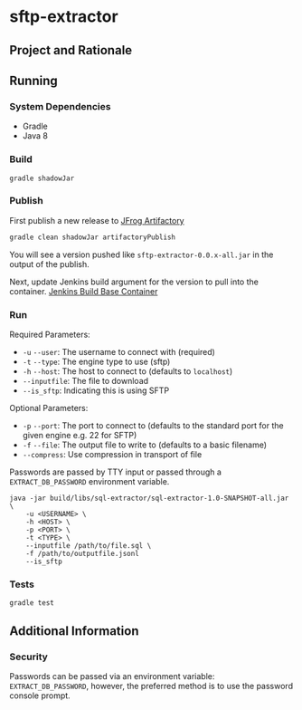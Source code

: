 # sftp-extractor

## Project and Rationale

## Running

### System Dependencies
* Gradle
* Java 8

### Build
```$sh
gradle shadowJar
```

### Publish

First publish a new release to [JFrog Artifactory](https://simondata.jfrog.io/ui/repos/tree/General/gradle-virtual/gradle-int/simon/sftp-extractor)
```sh
gradle clean shadowJar artifactoryPublish
```

You will see a version pushed like `sftp-extractor-0.0.x-all.jar` in the output of the publish.

Next, update Jenkins build argument for the version to pull into the container.
[Jenkins Build Base Container](https://misc.automation.simondata.net/job/build-base-web-container/configure)

### Run
Required Parameters:
* `-u` `--user`: The username to connect with (required)
* `-t` `--type`: The engine type to use (sftp)
* `-h` `--host`: The host to connect to (defaults to `localhost`)
* `--inputfile`: The file to download
* `--is_sftp`: Indicating this is using SFTP

Optional Parameters:
* `-p` `--port`: The port to connect to (defaults to the standard port for the given engine e.g. 22 for SFTP)
* `-f` `--file`: The output file to write to (defaults to a basic filename)
* `--compress`: Use compression in transport of file

Passwords are passed by TTY input or passed through a `EXTRACT_DB_PASSWORD` environment variable.

```$sh
java -jar build/libs/sql-extractor/sql-extractor-1.0-SNAPSHOT-all.jar \
    -u <USERNAME> \
    -h <HOST> \
    -p <PORT> \
    -t <TYPE> \
    --inputfile /path/to/file.sql \
    -f /path/to/outputfile.jsonl
    --is_sftp
```

### Tests
```$sh
gradle test
```

## Additional Information

### Security

Passwords can be passed via an environment variable: `EXTRACT_DB_PASSWORD`, 
however, the preferred method is to use the password console prompt.
